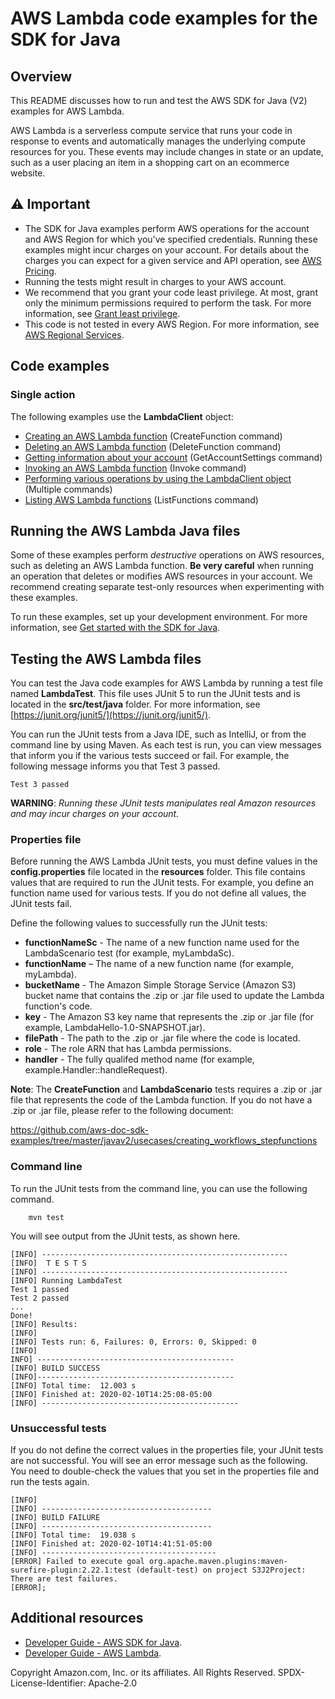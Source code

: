 # AWS Lambda code examples for the SDK for Java

## Overview
This README discusses how to run and test the AWS SDK for Java (V2) examples for AWS Lambda.

AWS Lambda is a serverless compute service that runs your code in response to events and automatically manages the underlying compute resources for you. These events may include changes in state or an update, such as a user placing an item in a shopping cart on an ecommerce website.

## ⚠️ Important
* The SDK for Java examples perform AWS operations for the account and AWS Region for which you've specified credentials. Running these examples might incur charges on your account. For details about the charges you can expect for a given service and API operation, see [AWS Pricing](https://aws.amazon.com/pricing/).
* Running the tests might result in charges to your AWS account.
* We recommend that you grant your code least privilege. At most, grant only the minimum permissions required to perform the task. For more information, see [Grant least privilege](https://docs.aws.amazon.com/IAM/latest/UserGuide/best-practices.html#grant-least-privilege). 
* This code is not tested in every AWS Region. For more information, see [AWS Regional Services](https://aws.amazon.com/about-aws/global-infrastructure/regional-product-services).

## Code examples

### Single action

The following examples use the **LambdaClient** object:

- [Creating an AWS Lambda function](https://github.com/awsdocs/aws-doc-sdk-examples/blob/main/javav2/example_code/lambda/src/main/java/com/example/lambda/CreateFunction.java) (CreateFunction command)
- [Deleting an AWS Lambda function](https://github.com/awsdocs/aws-doc-sdk-examples/blob/main/javav2/example_code/lambda/src/main/java/com/example/lambda/DeleteFunction.java) (DeleteFunction command)
- [Getting information about your account](https://github.com/awsdocs/aws-doc-sdk-examples/blob/main/javav2/example_code/lambda/src/main/java/com/example/lambda/GetAccountSettings.java) (GetAccountSettings command)
- [Invoking an AWS Lambda function](https://github.com/awsdocs/aws-doc-sdk-examples/blob/main/javav2/example_code/lambda/src/main/java/com/example/lambda/LambdaInvoke.java) (Invoke command)
- [Performing various operations by using the LambdaClient object](https://github.com/awsdocs/aws-doc-sdk-examples/blob/main/javav2/example_code/lambda/src/main/java/com/example/lambda/LambdaScenario.java) (Multiple commands)
- [Listing AWS Lambda functions](https://github.com/awsdocs/aws-doc-sdk-examples/blob/main/javav2/example_code/lambda/src/main/java/com/example/lambda/ListLambdaFunctions.java) (ListFunctions command)


## Running the AWS Lambda Java files

Some of these examples perform *destructive* operations on AWS resources, such as deleting an AWS Lambda function. **Be very careful** when running an operation that deletes or modifies AWS resources in your account. We recommend creating separate test-only resources when experimenting with these examples.

To run these examples, set up your development environment. For more information, 
see [Get started with the SDK for Java](https://docs.aws.amazon.com/sdk-for-java/latest/developer-guide/setup.html). 

## Testing the AWS Lambda files

You can test the Java code examples for AWS Lambda by running a test file named **LambdaTest**. This file uses JUnit 5 to run the JUnit tests and is located in the **src/test/java** folder. For more information, see [https://junit.org/junit5/](https://junit.org/junit5/).

You can run the JUnit tests from a Java IDE, such as IntelliJ, or from the command line by using Maven. As each test is run, you can view messages that inform you if the various tests succeed or fail. For example, the following message informs you that Test 3 passed.

	Test 3 passed

**WARNING**: _Running these JUnit tests manipulates real Amazon resources and may incur charges on your account._

 ### Properties file
Before running the  AWS Lambda JUnit tests, you must define values in the **config.properties** file located in the **resources** folder. This file contains values that are required to run the JUnit tests. For example, you define an function name used for various tests. 
If you do not define all values, the JUnit tests fail.

Define the following values to successfully run the JUnit tests:

- **functionNameSc** - The name of a new function name used for the LambdaScenario test (for example, myLambdaSc). 
- **functionName** – The name of a new function name (for example, myLambda).
- **bucketName** - The Amazon Simple Storage Service (Amazon S3) bucket name that contains the .zip or .jar file used to update the Lambda function's code.
- **key** - The Amazon S3 key name that represents the .zip or .jar file (for example, LambdaHello-1.0-SNAPSHOT.jar).
- **filePath** - The path to the .zip or .jar file where the code is located.
- **role** - The role ARN that has Lambda permissions.
- **handler** - The fully qualifed method name (for example, example.Handler::handleRequest).

**Note**: The **CreateFunction** and **LambdaScenario** tests requires a .zip or .jar file that represents the code of the Lambda function. If you do not have a .zip or .jar file, please refer to the following document:
 
 https://github.com/aws-doc-sdk-examples/tree/master/javav2/usecases/creating_workflows_stepfunctions

### Command line
To run the JUnit tests from the command line, you can use the following command.

		mvn test

You will see output from the JUnit tests, as shown here.

	[INFO] -------------------------------------------------------
	[INFO]  T E S T S
	[INFO] -------------------------------------------------------
	[INFO] Running LambdaTest
	Test 1 passed
	Test 2 passed
	...
	Done!
	[INFO] Results:
	[INFO]
	[INFO] Tests run: 6, Failures: 0, Errors: 0, Skipped: 0
	[INFO]
	INFO] --------------------------------------------
	[INFO] BUILD SUCCESS
	[INFO]--------------------------------------------
	[INFO] Total time:  12.003 s
	[INFO] Finished at: 2020-02-10T14:25:08-05:00
	[INFO] --------------------------------------------

### Unsuccessful tests

If you do not define the correct values in the properties file, your JUnit tests are not successful. You will see an error message such as the following. You need to double-check the values that you set in the properties file and run the tests again.

	[INFO]
	[INFO] --------------------------------------
	[INFO] BUILD FAILURE
	[INFO] --------------------------------------
	[INFO] Total time:  19.038 s
	[INFO] Finished at: 2020-02-10T14:41:51-05:00
	[INFO] ---------------------------------------
	[ERROR] Failed to execute goal org.apache.maven.plugins:maven-surefire-plugin:2.22.1:test (default-test) on project S3J2Project:  There are test failures.
	[ERROR];


## Additional resources
* [Developer Guide - AWS SDK for Java](https://docs.aws.amazon.com/sdk-for-java/latest/developer-guide/home.html).
* [Developer Guide - AWS Lambda](https://docs.aws.amazon.com/lambda/latest/dg/welcome.html).

Copyright Amazon.com, Inc. or its affiliates. All Rights Reserved. SPDX-License-Identifier: Apache-2.0
